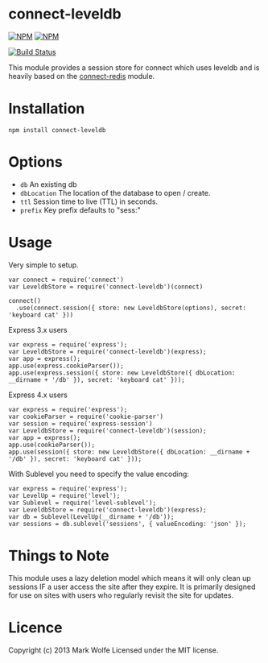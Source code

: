 # connect-leveldb

[![NPM](https://nodei.co/npm/connect-leveldb.png)](https://nodei.co/npm/connect-leveldb/)
[![NPM](https://nodei.co/npm-dl/connect-leveldb.png)](https://nodei.co/npm/connect-leveldb/)

[![Build Status](https://travis-ci.org/wolfeidau/connect-leveldb.png?branch=master)](https://travis-ci.org/wolfeidau/connect-leveldb)

This module provides a session store for connect which uses leveldb and is heavily based on
the [connect-redis](https://github.com/visionmedia/connect-redis) module.

# Installation

```
npm install connect-leveldb
```

# Options

* `db` An existing db
* `dbLocation` The location of the database to open / create.
* `ttl` Session time to live (TTL) in seconds.
* `prefix` Key prefix defaults to "sess:"

# Usage

Very simple to setup.

```
var connect = require('connect')
var LeveldbStore = require('connect-leveldb')(connect)

connect()
  .use(connect.session({ store: new LeveldbStore(options), secret: 'keyboard cat' }))
```

Express 3.x users

```
var express = require('express');
var LeveldbStore = require('connect-leveldb')(express);
var app = express();
app.use(express.cookieParser());
app.use(express.session({ store: new LeveldbStore({ dbLocation: __dirname + '/db' }), secret: 'keyboard cat' }));
```

Express 4.x users

```
var express = require('express');
var cookieParser = require('cookie-parser')
var session = require('express-session')
var LeveldbStore = require('connect-leveldb')(session);
var app = express();
app.use(cookieParser());
app.use(session({ store: new LeveldbStore({ dbLocation: __dirname + '/db' }), secret: 'keyboard cat' }));
```

With Sublevel you need to specify the value encoding:

```
var express = require('express');
var LevelUp = require('level');
var Sublevel = require('level-sublevel');
var LeveldbStore = require('connect-leveldb')(express);
var db = Sublevel(LevelUp(__dirname + '/db'));
var sessions = db.sublevel('sessions', { valueEncoding: 'json' });
```

# Things to Note

This module uses a lazy deletion model which means it will only clean up sessions IF a user access the
site after they expire. It is primarily designed for use on sites with users who regularly revisit the
site for updates.

# Licence

Copyright (c) 2013 Mark Wolfe
Licensed under the MIT license.